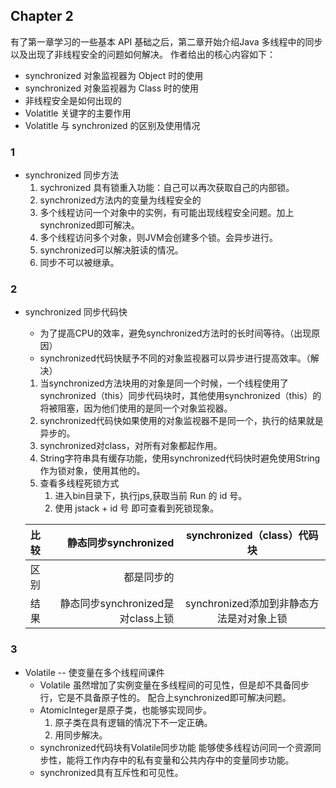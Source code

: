 Chapter 2
---
有了第一章学习的一些基本 API 基础之后，第二章开始介绍Java 多线程中的同步以及出现了非线程安全的问题如何解决。
作者给出的核心内容如下：
- synchronized 对象监视器为 Object 时的使用
- synchronized 对象监视器为 Class 时的使用
- 非线程安全是如何出现的
- Volatitle 关键字的主要作用
- Volatitle 与 synchronized 的区别及使用情况

### 1
- synchronized 同步方法
    1. sychronized 具有锁重入功能：自己可以再次获取自己的内部锁。
    2. synchronized方法内的变量为线程安全的
    3. 多个线程访问一个对象中的实例，有可能出现线程安全问题。加上synchronized即可解决。
    4. 多个线程访问多个对象，则JVM会创建多个锁。会异步进行。
    5. synchronized可以解决脏读的情况。
    6. 同步不可以被继承。

### 2
- synchronized 同步代码快
    - 为了提高CPU的效率，避免synchronized方法时的长时间等待。（出现原因）
    - synchronized代码快赋予不同的对象监视器可以异步进行提高效率。（解决）
    1. 当synchronized方法块用的对象是同一个时候，一个线程使用了synchronized（this）同步代码块时，其他使用synchronized（this）的将被阻塞，因为他们使用的是同一个对象监视器。
    2. synchronized代码快如果使用的对象监视器不是同一个，执行的结果就是异步的。
    3. synchronized对class，对所有对象都起作用。
    4. String字符串具有缓存功能，使用synchronized代码快时避免使用String作为锁对象，使用其他的。
    5. 查看多线程死锁方式
        1. 进入bin目录下，执行jps,获取当前 Run 的 id 号。
        2. 使用 jstack + id 号 即可查看到死锁现象。
    
    
    
    | 比较     | 静态同步synchronized| synchronized（class）代码块|
    |:--------|---------:|:-------:|
    | 区别| 都是同步的|
    | 结果| 静态同步synchronized是对class上锁| synchronized添加到非静态方法是对对象上锁      |
    
### 3
- Volatile -- 使变量在多个线程间课件
    - Volatile 虽然增加了实例变量在多线程间的可见性，但是却不具备同步行，它是不具备原子性的。
      配合上synchronized即可解决问题。
    - AtomicInteger是原子类，也能够实现同步。
      1. 原子类在具有逻辑的情况下不一定正确。
      2. 用同步解决。
    - synchronized代码块有Volatile同步功能
      能够使多线程访问同一个资源同步性，能将工作内存中的私有变量和公共内存中的变量同步功能。
    - synchronized具有互斥性和可见性。


